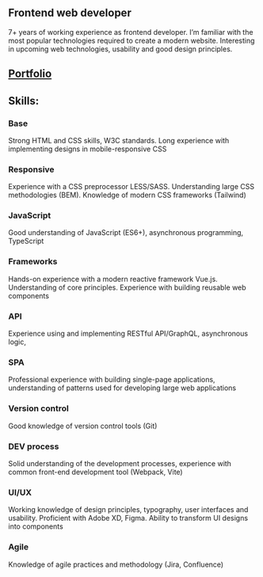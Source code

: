 ## Frontend web developer

7+ years of working experience as frontend developer. I’m familiar with the most popular technologies required to create a modern website. Interesting in upcoming web technologies, usability and good design principles.

## [Portfolio](https://informix.pro)

## Skills:

### Base
Strong HTML and CSS skills, W3C standards. Long experience with implementing designs in mobile-responsive CSS

### Responsive
Experience with a CSS preprocessor  LESS/SASS. Understanding large CSS methodologies (BEM). Knowledge of modern CSS frameworks (Tailwind)

### JavaScript
Good understanding of JavaScript (ES6+),  asynchronous programming, TypeScript

### Frameworks
Hands-on experience with a modern reactive framework Vue.js. Understanding of core principles. Experience with building reusable web components

### API
Experience using and implementing RESTful API/GraphQL, asynchronous logic,

### SPA
Professional experience with building single-page applications, understanding of patterns used for developing large web applications

### Version control
Good knowledge of version control tools (Git)

### DEV process
Solid understanding of the development processes, experience with common front-end development tool (Webpack, Vite)

### UI/UX
Working knowledge of design principles, typography, user interfaces and usability. Proficient with Adobe XD, Figma. Ability to transform UI designs into components

### Agile
Knowledge of agile practices and methodology (Jira, Confluence)
